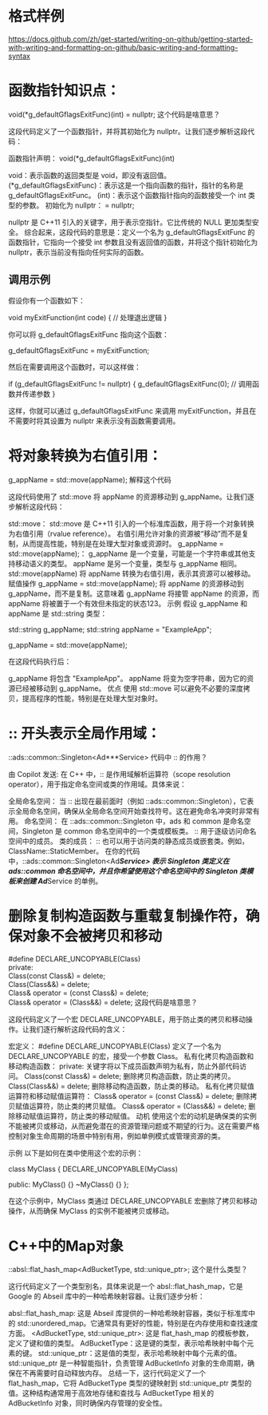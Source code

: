 # 格式样例
https://docs.github.com/zh/get-started/writing-on-github/getting-started-with-writing-and-formatting-on-github/basic-writing-and-formatting-syntax
# **函数指针知识点：**
void(*g_defaultGflagsExitFunc)(int) = nullptr;  这个代码是啥意思？

这段代码定义了一个函数指针，并将其初始化为 nullptr。让我们逐步解析这段代码：

函数指针声明：
void(*g_defaultGflagsExitFunc)(int)

void：表示函数的返回类型是 void，即没有返回值。
(*g_defaultGflagsExitFunc)：表示这是一个指向函数的指针，指针的名称是 g_defaultGflagsExitFunc。
(int)：表示这个函数指针指向的函数接受一个 int 类型的参数。
初始化为 nullptr：
= nullptr;

nullptr 是 C++11 引入的关键字，用于表示空指针。它比传统的 NULL 更加类型安全。
综合起来，这段代码的意思是：定义一个名为 g_defaultGflagsExitFunc 的函数指针，它指向一个接受 int 参数且没有返回值的函数，并将这个指针初始化为 nullptr，表示当前没有指向任何实际的函数。

## 调用示例
假设你有一个函数如下：

void myExitFunction(int code) {
    // 处理退出逻辑
}

你可以将 g_defaultGflagsExitFunc 指向这个函数：

g_defaultGflagsExitFunc = myExitFunction;

然后在需要调用这个函数时，可以这样做：

if (g_defaultGflagsExitFunc != nullptr) {
    g_defaultGflagsExitFunc(0); // 调用函数并传递参数
}

这样，你就可以通过 g_defaultGflagsExitFunc 来调用 myExitFunction，并且在不需要时将其设置为 nullptr 来表示没有函数需要调用。

# 将对象转换为右值引用：
g_appName = std::move(appName);  解释这个代码

这段代码使用了 std::move 将 appName 的资源移动到 g_appName。让我们逐步解析这段代码：

std::move：
std::move 是 C++11 引入的一个标准库函数，用于将一个对象转换为右值引用（rvalue reference）。
右值引用允许对象的资源被“移动”而不是复制，从而提高性能，特别是在处理大型对象或资源时。
g_appName = std::move(appName);：
g_appName 是一个变量，可能是一个字符串或其他支持移动语义的类型。
appName 是另一个变量，类型与 g_appName 相同。
std::move(appName) 将 appName 转换为右值引用，表示其资源可以被移动。
赋值操作 g_appName = std::move(appName); 将 appName 的资源移动到 g_appName，而不是复制。这意味着 g_appName 将接管 appName 的资源，而 appName 将被置于一个有效但未指定的状态123。
示例
假设 g_appName 和 appName 是 std::string 类型：

std::string g_appName;
std::string appName = "ExampleApp";

g_appName = std::move(appName);

在这段代码执行后：

g_appName 将包含 "ExampleApp"。
appName 将变为空字符串，因为它的资源已经被移动到 g_appName。
优点
使用 std::move 可以避免不必要的深度拷贝，提高程序的性能，特别是在处理大型对象时。

# :: 开头表示全局作用域：
::ads::common::Singleton<Ad***Service> 代码中 :: 的作用？

由 Copilot 发送:
在 C++ 中，:: 是作用域解析运算符（scope resolution operator），用于指定命名空间或类的作用域。具体来说：

全局命名空间：
当 :: 出现在最前面时（例如 ::ads::common::Singleton），它表示全局命名空间，确保从全局命名空间开始查找符号。这在避免命名冲突时非常有用。
命名空间：
在 ::ads::common::Singleton 中，ads 和 common 是命名空间，Singleton 是 common 命名空间中的一个类或模板类。
:: 用于逐级访问命名空间中的成员。
类的成员：
:: 也可以用于访问类的静态成员或嵌套类。例如，ClassName::StaticMember。
在你的代码中，::ads::common::Singleton<Ad***Service> 表示 Singleton 类定义在 ads::common 命名空间中，并且你希望使用这个命名空间中的 Singleton 类模板来创建 Ad***Service 的单例。


# 删除复制构造函数与重载复制操作符，确保对象不会被拷贝和移动
#define DECLARE_UNCOPYABLE(Class) \
private: \
    Class(const Class&) = delete; \
    Class(Class&&) = delete; \
    Class& operator = (const Class&) = delete; \
    Class& operator = (Class&&) = delete;  这段代码是啥意思？

这段代码定义了一个宏 DECLARE_UNCOPYABLE，用于防止类的拷贝和移动操作。让我们逐行解析这段代码的含义：

宏定义：
#define DECLARE_UNCOPYABLE(Class) 定义了一个名为 DECLARE_UNCOPYABLE 的宏，接受一个参数 Class。
私有化拷贝构造函数和移动构造函数：
private: 关键字将以下成员函数声明为私有，防止外部代码访问。
Class(const Class&) = delete; 删除拷贝构造函数，防止类的拷贝。
Class(Class&&) = delete; 删除移动构造函数，防止类的移动。
私有化拷贝赋值运算符和移动赋值运算符：
Class& operator = (const Class&) = delete; 删除拷贝赋值运算符，防止类的拷贝赋值。
Class& operator = (Class&&) = delete; 删除移动赋值运算符，防止类的移动赋值。
动机
使用这个宏的动机是确保类的实例不能被拷贝或移动，从而避免潜在的资源管理问题或不期望的行为。这在需要严格控制对象生命周期的场景中特别有用，例如单例模式或管理资源的类。

示例
以下是如何在类中使用这个宏的示例：

class MyClass {
    DECLARE_UNCOPYABLE(MyClass)

public:
    MyClass() {}
    ~MyClass() {}
};

在这个示例中，MyClass 类通过 DECLARE_UNCOPYABLE 宏删除了拷贝和移动操作，从而确保 MyClass 的实例不能被拷贝或移动。

# C++中的Map对象
::absl::flat_hash_map<AdBucketType, std::unique_ptr<AdBucketInfo>>;  这个是什么类型？

这行代码定义了一个类型别名，具体来说是一个 absl::flat_hash_map，它是 Google 的 Abseil 库中的一种哈希映射容器。让我们逐步分析：

absl::flat_hash_map:
这是 Abseil 库提供的一种哈希映射容器，类似于标准库中的 std::unordered_map。它通常具有更好的性能，特别是在内存使用和查找速度方面。
<AdBucketType, std::unique_ptr<AdBucketInfo>>:
这是 flat_hash_map 的模板参数，定义了键和值的类型。
AdBucketType：这是键的类型，表示哈希映射中每个元素的键。
std::unique_ptr<AdBucketInfo>：这是值的类型，表示哈希映射中每个元素的值。std::unique_ptr 是一种智能指针，负责管理 AdBucketInfo 对象的生命周期，确保在不再需要时自动释放内存。
总结一下，这行代码定义了一个 flat_hash_map，它将 AdBucketType 类型的键映射到 std::unique_ptr<AdBucketInfo> 类型的值。这种结构通常用于高效地存储和查找与 AdBucketType 相关的 AdBucketInfo 对象，同时确保内存管理的安全性。

